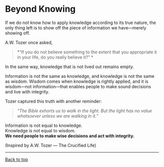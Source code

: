 # Beyond Knowing

If we do not know how to apply knowledge according to its true nature, the only thing left is to show off the piece of information we have—merely showing off.

A.W. Tozer once asked, 
>*“If you do not believe something to the extent that you appropriate it in your life, do you really believe it?” *

In the same way, knowledge that is not lived out remains empty.

Information is not the same as knowledge, and knowledge is not the same as wisdom. Wisdom comes when knowledge is rightly applied, and it is wisdom—not information—that enables people to make sound decisions and live with integrity.

Tozer captured this truth with another reminder: 
>*“The Bible exhorts us to walk in the light. But the light has no value whatsoever unless we are walking in it.”*

Information is not equal to knowledge.<br>
Knowledge is not equal to wisdom.<br>
**We need people to make wise decisions and act with integrity.**

(Inspired by A.W. Tozer — The Crucified Life)

---

[Back to top](#)
